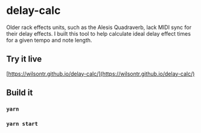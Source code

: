 # delay-calc

Older rack effects units, such as the Alesis Quadraverb, lack MIDI sync for their delay effects. I built this tool to help calculate ideal delay effect times for a given tempo and note length.

## Try it live

[https://wilsontr.github.io/delay-calc/](https://wilsontr.github.io/delay-calc/)

## Build it

### `yarn`
### `yarn start`
